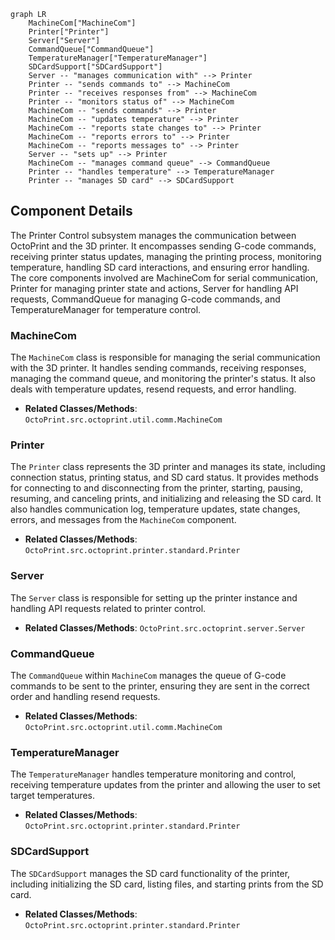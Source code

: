 ```mermaid
graph LR
    MachineCom["MachineCom"]
    Printer["Printer"]
    Server["Server"]
    CommandQueue["CommandQueue"]
    TemperatureManager["TemperatureManager"]
    SDCardSupport["SDCardSupport"]
    Server -- "manages communication with" --> Printer
    Printer -- "sends commands to" --> MachineCom
    Printer -- "receives responses from" --> MachineCom
    Printer -- "monitors status of" --> MachineCom
    MachineCom -- "sends commands" --> Printer
    MachineCom -- "updates temperature" --> Printer
    MachineCom -- "reports state changes to" --> Printer
    MachineCom -- "reports errors to" --> Printer
    MachineCom -- "reports messages to" --> Printer
    Server -- "sets up" --> Printer
    MachineCom -- "manages command queue" --> CommandQueue
    Printer -- "handles temperature" --> TemperatureManager
    Printer -- "manages SD card" --> SDCardSupport
```

## Component Details

The Printer Control subsystem manages the communication between OctoPrint and the 3D printer. It encompasses sending G-code commands, receiving printer status updates, managing the printing process, monitoring temperature, handling SD card interactions, and ensuring error handling. The core components involved are MachineCom for serial communication, Printer for managing printer state and actions, Server for handling API requests, CommandQueue for managing G-code commands, and TemperatureManager for temperature control.

### MachineCom
The `MachineCom` class is responsible for managing the serial communication with the 3D printer. It handles sending commands, receiving responses, managing the command queue, and monitoring the printer's status. It also deals with temperature updates, resend requests, and error handling.
- **Related Classes/Methods**: `OctoPrint.src.octoprint.util.comm.MachineCom`

### Printer
The `Printer` class represents the 3D printer and manages its state, including connection status, printing status, and SD card status. It provides methods for connecting to and disconnecting from the printer, starting, pausing, resuming, and canceling prints, and initializing and releasing the SD card. It also handles communication log, temperature updates, state changes, errors, and messages from the `MachineCom` component.
- **Related Classes/Methods**: `OctoPrint.src.octoprint.printer.standard.Printer`

### Server
The `Server` class is responsible for setting up the printer instance and handling API requests related to printer control.
- **Related Classes/Methods**: `OctoPrint.src.octoprint.server.Server`

### CommandQueue
The `CommandQueue` within `MachineCom` manages the queue of G-code commands to be sent to the printer, ensuring they are sent in the correct order and handling resend requests.
- **Related Classes/Methods**: `OctoPrint.src.octoprint.util.comm.MachineCom`

### TemperatureManager
The `TemperatureManager` handles temperature monitoring and control, receiving temperature updates from the printer and allowing the user to set target temperatures.
- **Related Classes/Methods**: `OctoPrint.src.octoprint.printer.standard.Printer`

### SDCardSupport
The `SDCardSupport` manages the SD card functionality of the printer, including initializing the SD card, listing files, and starting prints from the SD card.
- **Related Classes/Methods**: `OctoPrint.src.octoprint.printer.standard.Printer`
